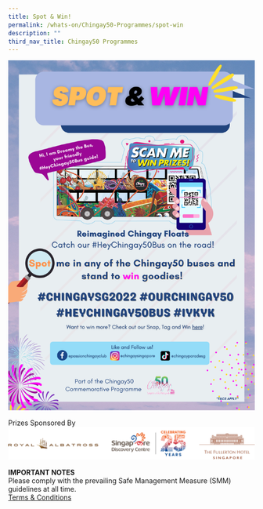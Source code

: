 ```yaml
---
title: Spot & Win!
permalink: /whats-on/Chingay50-Programmes/spot-win
description: ""
third_nav_title: Chingay50 Programmes
---
```

![spot & win](/images/spot-win.png)

Prizes Sponsored By
![sponsors](/images/spot-win-sponsors.png)

**IMPORTANT NOTES**<br>
Please comply with the prevailing Safe Management Measure (SMM) guidelines at all time.<br>
[Terms & Conditions](/files/whats-on/spot-and-win-terms-and-conditions_25jan22.pdf)